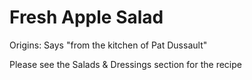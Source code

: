 # Fresh Apple Salad

Origins: Says "from the kitchen of Pat Dussault"

Please see the Salads & Dressings section for the recipe